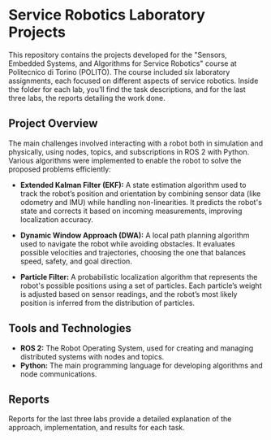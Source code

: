 # Service Robotics Laboratory Projects

This repository contains the projects developed for the "Sensors, Embedded Systems, and Algorithms for Service Robotics" course at Politecnico di Torino (POLITO). The course included six laboratory assignments, each focused on different aspects of service robotics. Inside the folder for each lab, you’ll find the task descriptions, and for the last three labs, the reports detailing the work done.

## Project Overview

The main challenges involved interacting with a robot both in simulation and physically, using nodes, topics, and subscriptions in ROS 2 with Python. Various algorithms were implemented to enable the robot to solve the proposed problems efficiently:

- **Extended Kalman Filter (EKF):** A state estimation algorithm used to track the robot’s position and orientation by combining sensor data (like odometry and IMU) while handling non-linearities. It predicts the robot's state and corrects it based on incoming measurements, improving localization accuracy.

- **Dynamic Window Approach (DWA):** A local path planning algorithm used to navigate the robot while avoiding obstacles. It evaluates possible velocities and trajectories, choosing the one that balances speed, safety, and goal direction.

- **Particle Filter:** A probabilistic localization algorithm that represents the robot's possible positions using a set of particles. Each particle’s weight is adjusted based on sensor readings, and the robot’s most likely position is inferred from the distribution of particles.

## Tools and Technologies

- **ROS 2:** The Robot Operating System, used for creating and managing distributed systems with nodes and topics.
- **Python:** The main programming language for developing algorithms and node communications.

## Reports

Reports for the last three labs provide a detailed explanation of the approach, implementation, and results for each task.
